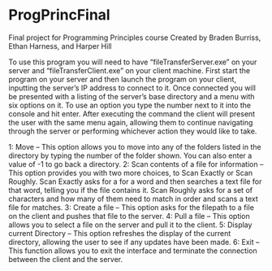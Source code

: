 # ProgPrincFinal
Final project for Programming Principles course
Created by Braden Burriss, Ethan Harness, and Harper Hill


To use this program you will need to have “fileTransferServer.exe” on your server and “fileTransferClient.exe” on your client machine.  First start the program on your server and then launch the program on your client, inputting the server’s IP address to connect to it.  Once connected you will be presented with a listing of the server’s base directory and a menu with six options on it.  To use an option you type the number next to it into the console and hit enter.  After executing the command the client will present the user with the same menu again, allowing them to continue navigating through the server or performing whichever action they would like to take.

1: Move – This option allows you to move into any of the folders listed in the directory by typing the number of the folder shown.  You can also enter a value of -1 to go back a directory.
2: Scan contents of a file for information – This option provides you with two more choices, to Scan Exactly or Scan Roughly.  Scan Exactly asks for a for a word and then searches a text file for that word, telling you if the file contains it.  Scan Roughly asks for a set of characters and how many of them need to match in order and scans a text file for matches.
3: Create a file – This option asks for the filepath to a file on the client and pushes that file to the server.
4: Pull a file – This option allows you to select a file on the server and pull it to the client.
5: Display current Directory – This option refreshes the display of the current directory, allowing the user to see if any updates have been made.
6: Exit – This function allows you to exit the interface and terminate the connection between the client and the server. 
